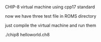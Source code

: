 CHIP-8 virtual machine
using cpp17 standard

now we have three test file in ROMS directory

just compile the virtual machine and run them

./chip8 helloworld.ch8

